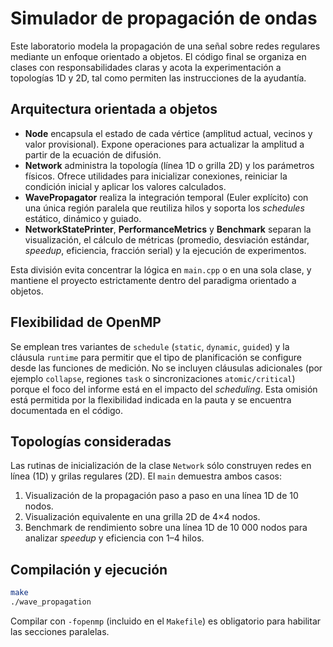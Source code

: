 # Simulador de propagación de ondas

Este laboratorio modela la propagación de una señal sobre redes regulares mediante un
enfoque orientado a objetos. El código final se organiza en clases con responsabilidades
claras y acota la experimentación a topologías 1D y 2D, tal como permiten las
instrucciones de la ayudantía.

## Arquitectura orientada a objetos

- **Node** encapsula el estado de cada vértice (amplitud actual, vecinos y valor
  provisional). Expone operaciones para actualizar la amplitud a partir de la ecuación
de difusión.
- **Network** administra la topología (línea 1D o grilla 2D) y los parámetros físicos.
  Ofrece utilidades para inicializar conexiones, reiniciar la condición inicial y aplicar
  los valores calculados.
- **WavePropagator** realiza la integración temporal (Euler explícito) con una única
  región paralela que reutiliza hilos y soporta los _schedules_ estático, dinámico y
  guiado.
- **NetworkStatePrinter**, **PerformanceMetrics** y **Benchmark** separan la
  visualización, el cálculo de métricas (promedio, desviación estándar, _speedup_,
  eficiencia, fracción serial) y la ejecución de experimentos.

Esta división evita concentrar la lógica en `main.cpp` o en una sola clase, y mantiene el
proyecto estrictamente dentro del paradigma orientado a objetos.

## Flexibilidad de OpenMP

Se emplean tres variantes de `schedule` (`static`, `dynamic`, `guided`) y la cláusula
`runtime` para permitir que el tipo de planificación se configure desde las funciones de
medición. No se incluyen cláusulas adicionales (por ejemplo `collapse`, regiones `task`
o sincronizaciones `atomic/critical`) porque el foco del informe está en el impacto del
_scheduling_. Esta omisión está permitida por la flexibilidad indicada en la pauta y se
encuentra documentada en el código.

## Topologías consideradas

Las rutinas de inicialización de la clase `Network` sólo construyen redes en línea (1D) y
grilas regulares (2D). El `main` demuestra ambos casos:

1. Visualización de la propagación paso a paso en una línea 1D de 10 nodos.
2. Visualización equivalente en una grilla 2D de 4×4 nodos.
3. Benchmark de rendimiento sobre una línea 1D de 10 000 nodos para analizar _speedup_ y
eficiencia con 1–4 hilos.

## Compilación y ejecución

```bash
make
./wave_propagation
```

Compilar con `-fopenmp` (incluido en el `Makefile`) es obligatorio para habilitar las
secciones paralelas.
